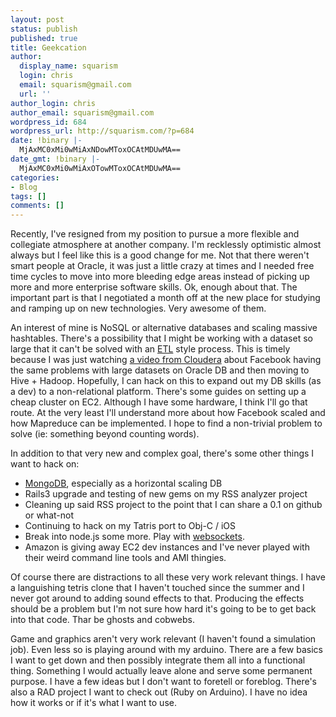 ```yaml
---
layout: post
status: publish
published: true
title: Geekcation
author:
  display_name: squarism
  login: chris
  email: squarism@gmail.com
  url: ''
author_login: chris
author_email: squarism@gmail.com
wordpress_id: 684
wordpress_url: http://squarism.com/?p=684
date: !binary |-
  MjAxMC0xMi0wMiAxNDowMToxOCAtMDUwMA==
date_gmt: !binary |-
  MjAxMC0xMi0wMiAxOTowMToxOCAtMDUwMA==
categories:
- Blog
tags: []
comments: []
---
```

<p>Recently, I've resigned from my position to pursue a more flexible and collegiate atmosphere at another company.  I'm recklessly optimistic almost always but I feel like this is a good change for me.  Not that there weren't smart people at Oracle, it was just a little crazy at times and I needed free time cycles to move into more bleeding edge areas instead of picking up more and more enterprise software skills.  Ok, enough about that.  The important part is that I negotiated a month off at the new place for studying and ramping up on new technologies.  Very awesome of them.</p>
<p>An interest of mine is NoSQL or alternative databases and scaling massive hashtables.  There's a possibility that I might be working with a dataset so large that it can't be solved with an <a href="http://en.wikipedia.org/wiki/Extract,_transform,_load">ETL</a> style process.  This is timely because I was just watching <a href="http://www.cloudera.com/videos/introduction_to_hive">a video from Cloudera</a> about Facebook having the same problems with large datasets on Oracle DB and then moving to Hive + Hadoop.  Hopefully, I can hack on this to expand out my DB skills (as a dev) to a non-relational platform.  There's some guides on setting up a cheap cluster on EC2.  Although I have some hardware, I think I'll go that route.  At the very least I'll understand more about how Facebook scaled and how Mapreduce can be implemented.  I hope to find a non-trivial problem to solve (ie: something beyond counting words).</p>
<p>In addition to that very new and complex goal, there's some other things I want to hack on:</p>
<ul>
<li><a href="http://www.mongodb.org/display/DOCS/Rails+3+-+Getting+Started">MongoDB</a>, especially as a horizontal scaling DB</li>
<li>Rails3 upgrade and testing of new gems on my RSS analyzer project</li>
<li>Cleaning up said RSS project to the point that I can share a 0.1 on github or what-not</li>
<li>Continuing to hack on my Tatris port to Obj-C / iOS</li>
<li>Break into node.js some more.  Play with <a href="http://dailyjs.com/2010/09/13/juggernaut/">websockets</a>.</li>
<li>Amazon is giving away EC2 dev instances and I've never played with their weird command line tools and AMI thingies.</li>
</ul></p>
<p>Of course there are distractions to all these very work relevant things.  I have a languishing tetris clone that I haven't touched since the summer and I never got around to adding sound effects to that.  Producing the effects should be a problem but I'm not sure how hard it's going to be to get back into that code.  Thar be ghosts and cobwebs.</p>
<p>Game and graphics aren't very work relevant (I haven't found a simulation job).  Even less so is playing around with my arduino.  There are a few basics I want to get down and then possibly integrate them all into a functional thing.  Something I would actually leave alone and serve some permanent purpose.  I have a few ideas but I don't want to foretell or foreblog.  There's also a RAD project I want to check out (Ruby on Arduino).  I have no idea how it works or if it's what I want to use.  </p>
